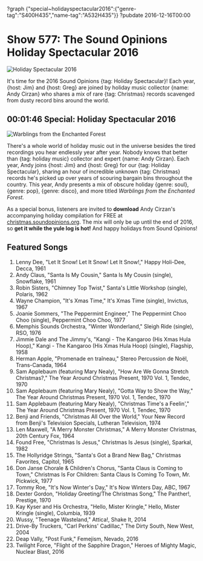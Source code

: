 ?graph {"special~holidayspectacular2016":{"genre-tag":"S400H435","name-tag":"A532H435"}}
?pubdate 2016-12-16T00:00

# Show 577: The Sound Opinions Holiday Spectacular 2016

![Holiday Spectacular 2016](https://sound-images.s3.amazonaws.com/images/2016/holiday2016_web.jpg)

It's time for the 2016 Sound Opinions {tag: Holiday Spectacular}! Each year, {host: Jim} and {host: Greg} are joined by holiday music collector {name: Andy Cirzan} who shares a mix of rare {tag: Christmas} records scavenged from dusty record bins around the world.


## 00:01:46 Special: Holiday Spectacular 2016
![Warblings from the Enchanted Forest](http://sound-images.s3.amazonaws.com/christmas/warblings_front_500.jpg)

There's a whole world of holiday music out in the universe besides the tired recordings you hear endlessly year after year. Nobody knows that better than {tag: holiday music} collector and expert {name: Andy Cirzan}. Each year, Andy joins {host: Jim} and {host: Greg} for our {tag: Holiday Spectacular}, sharing an hour of incredible unknown {tag: Christmas} records he's picked up over years of scouring bargain bins throughout the country. This year, Andy presents a mix of obscure holiday {genre: soul}, {genre: pop}, {genre: disco}, and more titled *Warblings from the Enchanted Forest.*

As a special bonus, listeners are invited to **download** Andy Cirzan's accompanying holiday compilation for FREE at [christmas.soundopinions.org](http://christmas.soundopinions.org). The mix will only be up until the end of 2016, so **get it while the yule log is hot!** And happy holidays from Sound Opinions!



## Featured Songs

1. Lenny Dee, "Let It Snow! Let It Snow! Let It Snow!," Happy Holi-Dee, Decca, 1961
1. Andy Claus, "Santa Is My Cousin," Santa Is My Cousin (single), Snowflake, 1961
1. Robin Sisters, "Chimney Top Twist," Santa's Little Workshop (single), Polaris, 1962
1. Wayne Champion, "It's Xmas Time," It's Xmas Time (single), Invictus, 1967
1. Joanie Sommers, "The Peppermint Engineer," The Peppermint Choo Choo (single), Peppermint Choo Choo, 1977
1. Memphis Sounds Orchestra, "Winter Wonderland," Sleigh Ride (single), RSO, 1976
1. Jimmie Dale and The Jimmy's, "Kangi - The Kangaroo (His Xmas Hula Hoop)," Kangi - The Kangaroo (His Xmas Hula Hoop) (single), Flagship, 1958
1. Herman Apple, "Promenade en traîneau," Stereo Percussion de Noël, Trans-Canada, 1964
1. Sam Applebaum (featuring Mary Nealy), "How Are We Gonna Stretch Christmas?," The Year Around Christmas Present, 1970 Vol. 1, Tendec, 1970
1. Sam Applebaum (featuring Mary Nealy), "Gotta Way to Show the Way," The Year Around Christmas Present, 1970 Vol. 1, Tendec, 1970
1. Sam Applebaum (featuring Mary Nealy), "Christmas Time's a Feelin'," The Year Around Christmas Present, 1970 Vol. 1, Tendec, 1970
1. Benji and Friends, "Christmas All Over the World," Your New Record from Benji's Television Specials, Lutheran Television, 1974
1. Len Maxwell, "A Merry Monster Christmas," A Merry Monster Christmas, 20th Century Fox, 1964
1. Found Free, "Christmas Is Jesus," Christmas Is Jesus (single), Sparkal, 1982
1. The Hollyridge Strings, "Santa's Got a Brand New Bag," Christmas Favorites, Capitol, 1965
1. Don Janse Chorale & Children's Chorus, "Santa Claus is Coming to Town," Christmas Is For Children: Santa Claus Is Coming To Town, Mr. Pickwick, 1977
1. Tommy Roe, "It's Now Winter's Day," It's Now Winters Day, ABC, 1967
1. Dexter Gordon, "Holiday Greeting/The Christmas Song," The Panther!, Prestige, 1970
1. Kay Kyser and His Orchestra, "Hello, Mister Kringle," Hello, Mister Kringle (single), Columbia, 1939
1. Wussy, "Teenage Wasteland," Attica!, Shake It, 2014
1. Drive-By Truckers, "Carl Perkins' Cadillac," The Dirty South, New West, 2004
1. Deap Vally, "Post Funk," Femejism, Nevado, 2016
1. Twilight Force, "Flight of the Sapphire Dragon," Heroes of Mighty Magic, Nuclear Blast, 2016